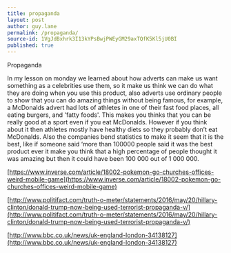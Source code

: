 ```yaml
---
title: propaganda
layout: post
author: guy.lane
permalink: /propaganda/
source-id: 1VgJdBxhrk3I13kYPsBwjPWEyGM29axTQfK5Kl5jU0BI
published: true
---
```

Propaganda

In my lesson on monday we learned about how adverts can make us want something as a celebrities use them, so it make us think we can do what they are doing when you use this product, also adverts use ordinary people to show that you can do amazing things without being famous, for example, a McDonalds advert had lots of athletes in one of their fast food places, all eating burgers, and 'fatty foods'. This makes you thinks that you can be really good at a sport even if you eat McDonalds. However if you think about it then athletes mostly have healthy diets so they probably don’t eat McDonalds. Also the companies bend statistics to make it seem that it is the best, like if someone said ‘more than 100000 people said it was the best product ever it make you think that a high percentage of people thought it was amazing but then it could have been 100 000 out of 1 000 000. 

[https://www.inverse.com/article/18002-pokemon-go-churches-offices-weird-mobile-game](https://www.inverse.com/article/18002-pokemon-go-churches-offices-weird-mobile-game)

   

[http://www.politifact.com/truth-o-meter/statements/2016/may/20/hillary-clinton/donald-trump-now-being-used-terrorist-propaganda-v/](http://www.politifact.com/truth-o-meter/statements/2016/may/20/hillary-clinton/donald-trump-now-being-used-terrorist-propaganda-v/)

[http://www.bbc.co.uk/news/uk-england-london-34138127](http://www.bbc.co.uk/news/uk-england-london-34138127)

